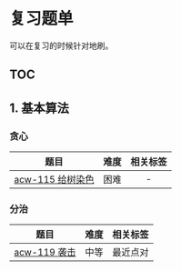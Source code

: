 # 复习题单

可以在复习的时候针对地刷。

## TOC

## 1. 基本算法

### 贪心

| 题目 | 难度 | 相关标签 |
|:---:|:---:|:---:|
| [acw-115 给树染色](https://www.acwing.com/problem/content/117/) | 困难 | - |

### 分治

| 题目 | 难度 | 相关标签 |
|:---:|:---:|:---:|
| [acw-119 袭击](https://www.acwing.com/problem/content/description/121/) | 中等 | 最近点对 |
